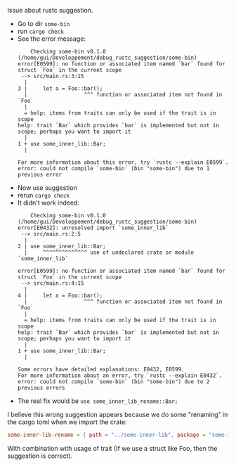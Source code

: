 Issue about rustc suggestion.

* Go to dir `some-bin`
* run `cargo check`
* See the error message:
    ```
        Checking some-bin v0.1.0 (/home/gui/Developpement/debug_rustc_suggestion/some-bin)
    error[E0599]: no function or associated item named `bar` found for struct `Foo` in the current scope
     --> src/main.rs:3:15
      |
    3 |     let a = Foo::bar();
      |                  ^^^ function or associated item not found in `Foo`
      |
      = help: items from traits can only be used if the trait is in scope
    help: trait `Bar` which provides `bar` is implemented but not in scope; perhaps you want to import it
      |
    1 + use some_inner_lib::Bar;
      |

    For more information about this error, try `rustc --explain E0599`.
    error: could not compile `some-bin` (bin "some-bin") due to 1 previous error
    ```
* Now use suggestion
* rerun `cargo check`
* It didn't work indeed:
    ```
        Checking some-bin v0.1.0 (/home/gui/Developpement/debug_rustc_suggestion/some-bin)
    error[E0432]: unresolved import `some_inner_lib`
     --> src/main.rs:2:5
      |
    2 | use some_inner_lib::Bar;
      |     ^^^^^^^^^^^^^^ use of undeclared crate or module `some_inner_lib`

    error[E0599]: no function or associated item named `bar` found for struct `Foo` in the current scope
     --> src/main.rs:4:15
      |
    4 |     let a = Foo::bar();
      |                  ^^^ function or associated item not found in `Foo`
      |
      = help: items from traits can only be used if the trait is in scope
    help: trait `Bar` which provides `bar` is implemented but not in scope; perhaps you want to import it
      |
    1 + use some_inner_lib::Bar;
      |

    Some errors have detailed explanations: E0432, E0599.
    For more information about an error, try `rustc --explain E0432`.
    error: could not compile `some-bin` (bin "some-bin") due to 2 previous errors
    ```
* The real fix would be `use some_inner_lib_rename::Bar;`

I believe this wrong suggestion appears because we do some "renaming" in the cargo toml when we import the crate:
```toml
some-inner-lib-rename = { path = "../some-inner-lib", package = "some-inner-lib" }
```
With combination with usage of trait (If we use a struct like Foo, then the suggestion is correct).
